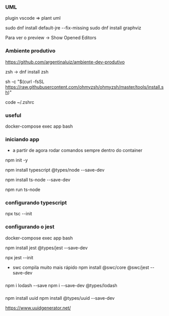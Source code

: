 ### UML

plugin vscode => plant uml

sudo dnf install default-jre --fix-missing
sudo dnf install graphviz

Para ver o preview -> Show Opened Editors

### Ambiente produtivo

https://github.com/argentinaluiz/ambiente-dev-produtivo

zsh -> dnf install zsh

sh -c "$(curl -fsSL https://raw.githubusercontent.com/ohmyzsh/ohmyzsh/master/tools/install.sh)"

code ~/.zshrc

### useful

docker-compose exec app bash

### iniciando app

- a partir de agora rodar comandos sempre dentro do container

npm init -y

npm install typescript @types/node --save-dev

npm install ts-node --save-dev

npm run ts-node

### configurando typescript

npx tsc --init

### configurando o jest

docker-compose exec app bash

npm install jest @types/jest --save-dev

npx jest --init

- swc compila muito mais rápido
  npm install @swc/core @swc/jest --save-dev

###

npm i lodash --save
npm i --save-dev @types/lodash


###

npm install uuid
npm install @types/uuid --save-dev


https://www.uuidgenerator.net/
